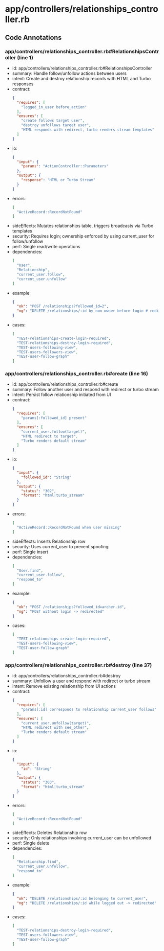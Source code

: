# app/controllers/relationships_controller.rb

## Code Annotations

### app/controllers/relationships_controller.rb#RelationshipsController (line 1)
- id: app/controllers/relationships_controller.rb#RelationshipsController
- summary: Handle follow/unfollow actions between users
- intent: Create and destroy relationship records with HTML and Turbo responses
- contract:
  ```json
  {
    "requires": [
      "logged_in_user before_action"
    ],
    "ensures": [
      "create follows target user",
      "destroy unfollows target user",
      "HTML responds with redirect, turbo renders stream templates"
    ]
  }
  ```
- io:
  ```json
  {
    "input": {
      "params": "ActionController::Parameters"
    },
    "output": {
      "response": "HTML or Turbo Stream"
    }
  }
  ```
- errors:
  ```json
  [
    "ActiveRecord::RecordNotFound"
  ]
  ```
- sideEffects: Mutates relationships table, triggers broadcasts via Turbo templates
- security: Requires login; ownership enforced by using current_user for follow/unfollow
- perf: Single read/write operations
- dependencies:
  ```json
  [
    "User",
    "Relationship",
    "current_user.follow",
    "current_user.unfollow"
  ]
  ```
- example:
  ```json
  {
    "ok": "POST /relationships?followed_id=2",
    "ng": "DELETE /relationships/:id by non-owner before login # redirected"
  }
  ```
- cases:
  ```json
  [
    "TEST-relationships-create-login-required",
    "TEST-relationships-destroy-login-required",
    "TEST-users-following-view",
    "TEST-users-followers-view",
    "TEST-user-follow-graph"
  ]
  ```

### app/controllers/relationships_controller.rb#create (line 16)
- id: app/controllers/relationships_controller.rb#create
- summary: Follow another user and respond with redirect or turbo stream
- intent: Persist follow relationship initiated from UI
- contract:
  ```json
  {
    "requires": [
      "params[:followed_id] present"
    ],
    "ensures": [
      "current_user.follow(target)",
      "HTML redirect to target",
      "Turbo renders default stream"
    ]
  }
  ```
- io:
  ```json
  {
    "input": {
      "followed_id": "String"
    },
    "output": {
      "status": "302",
      "format": "html|turbo_stream"
    }
  }
  ```
- errors:
  ```json
  [
    "ActiveRecord::RecordNotFound when user missing"
  ]
  ```
- sideEffects: Inserts Relationship row
- security: Uses current_user to prevent spoofing
- perf: Single insert
- dependencies:
  ```json
  [
    "User.find",
    "current_user.follow",
    "respond_to"
  ]
  ```
- example:
  ```json
  {
    "ok": "POST /relationships?followed_id=archer.id",
    "ng": "POST without login -> redirected"
  }
  ```
- cases:
  ```json
  [
    "TEST-relationships-create-login-required",
    "TEST-users-following-view",
    "TEST-user-follow-graph"
  ]
  ```

### app/controllers/relationships_controller.rb#destroy (line 37)
- id: app/controllers/relationships_controller.rb#destroy
- summary: Unfollow a user and respond with redirect or turbo stream
- intent: Remove existing relationship from UI actions
- contract:
  ```json
  {
    "requires": [
      "params[:id] corresponds to relationship current_user follows"
    ],
    "ensures": [
      "current_user.unfollow(target)",
      "HTML redirect with see_other",
      "Turbo renders default stream"
    ]
  }
  ```
- io:
  ```json
  {
    "input": {
      "id": "String"
    },
    "output": {
      "status": "303",
      "format": "html|turbo_stream"
    }
  }
  ```
- errors:
  ```json
  [
    "ActiveRecord::RecordNotFound"
  ]
  ```
- sideEffects: Deletes Relationship row
- security: Only relationships involving current_user can be unfollowed
- perf: Single delete
- dependencies:
  ```json
  [
    "Relationship.find",
    "current_user.unfollow",
    "respond_to"
  ]
  ```
- example:
  ```json
  {
    "ok": "DELETE /relationships/:id belonging to current_user",
    "ng": "DELETE /relationships/:id while logged out -> redirected"
  }
  ```
- cases:
  ```json
  [
    "TEST-relationships-destroy-login-required",
    "TEST-users-followers-view",
    "TEST-user-follow-graph"
  ]
  ```
